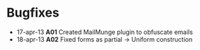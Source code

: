 

Bugfixes
========

* 17-apr-13 **A01** Created MailMunge plugin to obfuscate emails
* 18-apr-13 **A02** Fixed forms as partial -> Uniform construction
